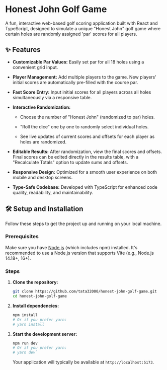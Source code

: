 # Honest John Golf Game

A fun, interactive web-based golf scoring application built with React and TypeScript, designed to simulate a unique "Honest John" golf game where certain holes are randomly assigned 'par' scores for all players.

## ✨ Features

- **Customizable Par Values:** Easily set par for all 18 holes using a convenient grid input.

- **Player Management:** Add multiple players to the game. New players' initial scores are automatically pre-filled with the course par.

- **Fast Score Entry:** Input initial scores for all players across all holes simultaneously via a responsive table.

- **Interactive Randomization:**

  - Choose the number of "Honest John" (randomized to par) holes.

  - "Roll the dice" one by one to randomly select individual holes.

  - See live updates of current scores and offsets for each player as holes are randomized.

- **Editable Results:** After randomization, view the final scores and offsets. Final scores can be edited directly in the results table, with a "Recalculate Totals" option to update sums and offsets.

- **Responsive Design:** Optimized for a smooth user experience on both mobile and desktop screens.

- **Type-Safe Codebase:** Developed with TypeScript for enhanced code quality, readability, and maintainability.

## 🛠️ Setup and Installation

Follow these steps to get the project up and running on your local machine.

### Prerequisites

Make sure you have [Node.js](https://nodejs.org/en/) (which includes npm) installed. It's recommended to use a Node.js version that supports Vite (e.g., Node.js 14.18+, 16+).

### Steps

1. **Clone the repository:**

   ```bash
   git clone https://github.com/tata32000/honest-john-golf-game.git
   cd honest-john-golf-game
   ```

2. **Install dependencies:**

   ```bash
   npm install
   # Or if you prefer yarn:
   # yarn install
   ```

3. **Start the development server:**

   ```bash
   npm run dev
   # Or if you prefer yarn:
   # yarn dev`
   ```

   Your application will typically be available at `http://localhost:5173`.
